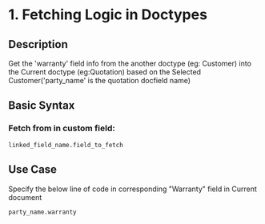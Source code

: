 # 1. Fetching Logic in Doctypes
## Description
 Get the 'warranty' field info from the another doctype (eg: Customer) into the Current doctype (eg:Quotation) based on the Selected Customer('party_name' is the quotation docfield name)
## Basic Syntax
### Fetch from in custom field:
```text
linked_field_name.field_to_fetch
```
## Use Case
Specify the below line of code in corresponding "Warranty" field in Current document
```text
party_name.warranty